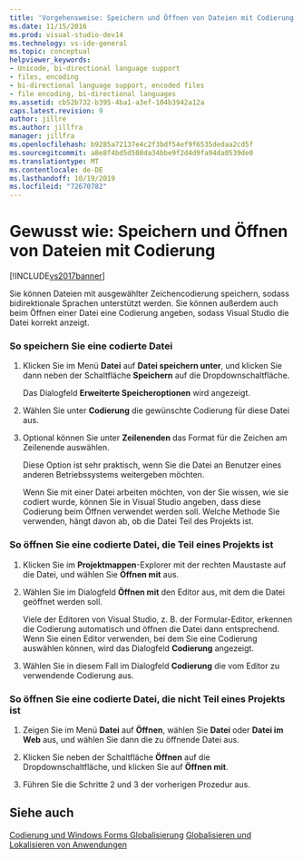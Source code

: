```yaml
---
title: 'Vorgehensweise: Speichern und Öffnen von Dateien mit Codierung | Microsoft-Dokumentation'
ms.date: 11/15/2016
ms.prod: visual-studio-dev14
ms.technology: vs-ide-general
ms.topic: conceptual
helpviewer_keywords:
- Unicode, bi-directional language support
- files, encoding
- bi-directional language support, encoded files
- file encoding, bi-directional languages
ms.assetid: cb52b732-b395-4ba1-a3ef-104b3942a12a
caps.latest.revision: 9
author: jillre
ms.author: jillfra
manager: jillfra
ms.openlocfilehash: b9285a72137e4c2f3bdf54ef9f6535dedaa2cd5f
ms.sourcegitcommit: a8e8f4bd5d508da34bbe9f2d4d9fa94da0539de0
ms.translationtype: MT
ms.contentlocale: de-DE
ms.lasthandoff: 10/19/2019
ms.locfileid: "72670782"
---
```

# <a name="how-to-save-and-open-files-with-encoding"></a>Gewusst wie: Speichern und Öffnen von Dateien mit Codierung
[!INCLUDE[vs2017banner](../includes/vs2017banner.md)]

Sie können Dateien mit ausgewählter Zeichencodierung speichern, sodass bidirektionale Sprachen unterstützt werden. Sie können außerdem auch beim Öffnen einer Datei eine Codierung angeben, sodass Visual Studio die Datei korrekt anzeigt.

### <a name="to-save-a-file-with-encoding"></a>So speichern Sie eine codierte Datei

1. Klicken Sie im Menü **Datei** auf **Datei speichern unter**, und klicken Sie dann neben der Schaltfläche **Speichern** auf die Dropdownschaltfläche.

     Das Dialogfeld **Erweiterte Speicheroptionen** wird angezeigt.

2. Wählen Sie unter **Codierung** die gewünschte Codierung für diese Datei aus.

3. Optional können Sie unter **Zeilenenden** das Format für die Zeichen am Zeilenende auswählen.

     Diese Option ist sehr praktisch, wenn Sie die Datei an Benutzer eines anderen Betriebssystems weitergeben möchten.

     Wenn Sie mit einer Datei arbeiten möchten, von der Sie wissen, wie sie codiert wurde, können Sie in Visual Studio angeben, dass diese Codierung beim Öffnen verwendet werden soll. Welche Methode Sie verwenden, hängt davon ab, ob die Datei Teil des Projekts ist.

### <a name="to-open-an-encoded-file-that-is-part-of-a-project"></a>So öffnen Sie eine codierte Datei, die Teil eines Projekts ist

1. Klicken Sie im **Projektmappen**-Explorer mit der rechten Maustaste auf die Datei, und wählen Sie **Öffnen mit** aus.

2. Wählen Sie im Dialogfeld **Öffnen mit** den Editor aus, mit dem die Datei geöffnet werden soll.

     Viele der Editoren von Visual Studio, z. B. der Formular-Editor, erkennen die Codierung automatisch und öffnen die Datei dann entsprechend. Wenn Sie einen Editor verwenden, bei dem Sie eine Codierung auswählen können, wird das Dialogfeld **Codierung** angezeigt.

3. Wählen Sie in diesem Fall im Dialogfeld **Codierung** die vom Editor zu verwendende Codierung aus.

### <a name="to-open-an-encoded-file-that-is-not-part-of-a-project"></a>So öffnen Sie eine codierte Datei, die nicht Teil eines Projekts ist

1. Zeigen Sie im Menü **Datei** auf **Öffnen**, wählen Sie **Datei** oder **Datei im Web** aus, und wählen Sie dann die zu öffnende Datei aus.

2. Klicken Sie neben der Schaltfläche **Öffnen** auf die Dropdownschaltfläche, und klicken Sie auf **Öffnen mit**.

3. Führen Sie die Schritte 2 und 3 der vorherigen Prozedur aus.

## <a name="see-also"></a>Siehe auch
 [Codierung und Windows Forms Globalisierung](https://msdn.microsoft.com/library/22e8965d-a712-42b3-8167-3ee346bd70f9) [Globalisieren und Lokalisieren von Anwendungen](../ide/globalizing-and-localizing-applications.md)
